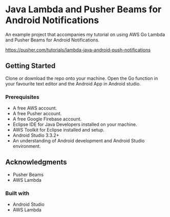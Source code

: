# Java Lambda and Pusher Beams for Android Notifications

An example project that accompanies my tutorial on using AWS Go Lambda and Pusher Beams for Android Notifications.

https://pusher.com/tutorials/lambda-java-android-push-notifications

## Getting Started

Clone or download the repo onto your machine.
Open the Go function in your favourite text editor and the Android App in Android studio.

### Prerequisites

* A free AWS account.
* A free Pusher account.
* A free Google Firebase account.
* Eclipse IDE for Java Developers installed on your machine.
* AWS Toolkit for Eclipse installed and setup.
* Android Studio 3.3.2+
* An understanding of Android development and Android Studio environment.

## Acknowledgments

* Pusher Beams
* AWS Lambda

### Built with
* Android Studio
* AWS Lambda
